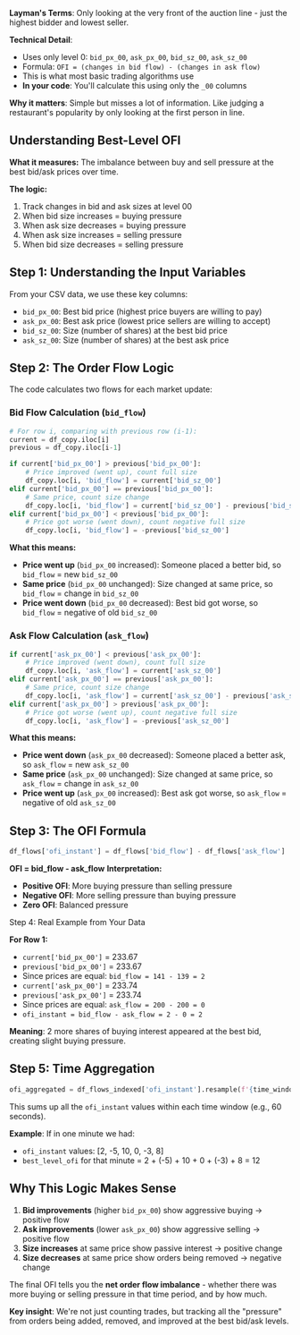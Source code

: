 **Layman's Terms**: Only looking at the very front of the auction line - just the highest bidder and lowest seller.

**Technical Detail**:
- Uses only level 0: `bid_px_00`, `ask_px_00`, `bid_sz_00`, `ask_sz_00`
- Formula: `OFI = (changes in bid flow) - (changes in ask flow)`
- This is what most basic trading algorithms use
- **In your code**: You'll calculate this using only the `_00` columns

**Why it matters**: Simple but misses a lot of information. Like judging a restaurant's popularity by only looking at the first person in line.

## Understanding Best-Level OFI

**What it measures:** The imbalance between buy and sell pressure at the best bid/ask prices over time.

**The logic:**

1. Track changes in bid and ask sizes at level 00
2. When bid size increases = buying pressure
3. When ask size decreases = buying pressure
4. When ask size increases = selling pressure
5. When bid size decreases = selling pressure

## Step 1: Understanding the Input Variables

From your CSV data, we use these key columns:

- `bid_px_00`: Best bid price (highest price buyers are willing to pay)
- `ask_px_00`: Best ask price (lowest price sellers are willing to accept)
- `bid_sz_00`: Size (number of shares) at the best bid price
- `ask_sz_00`: Size (number of shares) at the best ask price
## Step 2: The Order Flow Logic

The code calculates two flows for each market update:

### Bid Flow Calculation (`bid_flow`)

```python
# For row i, comparing with previous row (i-1):
current = df_copy.iloc[i]
previous = df_copy.iloc[i-1]

if current['bid_px_00'] > previous['bid_px_00']:
    # Price improved (went up), count full size
    df_copy.loc[i, 'bid_flow'] = current['bid_sz_00']
elif current['bid_px_00'] == previous['bid_px_00']:
    # Same price, count size change
    df_copy.loc[i, 'bid_flow'] = current['bid_sz_00'] - previous['bid_sz_00']
elif current['bid_px_00'] < previous['bid_px_00']:
    # Price got worse (went down), count negative full size
    df_copy.loc[i, 'bid_flow'] = -previous['bid_sz_00']
```
**What this means:**

- **Price went up** (`bid_px_00` increased): Someone placed a better bid, so `bid_flow` = new `bid_sz_00`
- **Same price** (`bid_px_00` unchanged): Size changed at same price, so `bid_flow` = change in `bid_sz_00`
- **Price went down** (`bid_px_00` decreased): Best bid got worse, so `bid_flow` = negative of old `bid_sz_00`

### Ask Flow Calculation (`ask_flow`)
```python
if current['ask_px_00'] < previous['ask_px_00']:
    # Price improved (went down), count full size
    df_copy.loc[i, 'ask_flow'] = current['ask_sz_00']
elif current['ask_px_00'] == previous['ask_px_00']:
    # Same price, count size change
    df_copy.loc[i, 'ask_flow'] = current['ask_sz_00'] - previous['ask_sz_00']
elif current['ask_px_00'] > previous['ask_px_00']:
    # Price got worse (went up), count negative full size
    df_copy.loc[i, 'ask_flow'] = -previous['ask_sz_00']
```

**What this means:**

- **Price went down** (`ask_px_00` decreased): Someone placed a better ask, so `ask_flow` = new `ask_sz_00`
- **Same price** (`ask_px_00` unchanged): Size changed at same price, so `ask_flow` = change in `ask_sz_00`
- **Price went up** (`ask_px_00` increased): Best ask got worse, so `ask_flow` = negative of old `ask_sz_00`

## Step 3: The OFI Formula
```python
df_flows['ofi_instant'] = df_flows['bid_flow'] - df_flows['ask_flow']
```

**OFI = bid_flow - ask_flow**
**Interpretation:**
- **Positive OFI**: More buying pressure than selling pressure
- **Negative OFI**: More selling pressure than buying pressure
- **Zero OFI**: Balanced pressure

Step 4: Real Example from Your Data

**For Row 1:**
- `current['bid_px_00']` = 233.67
- `previous['bid_px_00']` = 233.67
- Since prices are equal: `bid_flow = 141 - 139 = 2`
- `current['ask_px_00']` = 233.74
- `previous['ask_px_00']` = 233.74
- Since prices are equal: `ask_flow = 200 - 200 = 0`
- `ofi_instant = bid_flow - ask_flow = 2 - 0 = 2`

**Meaning**: 2 more shares of buying interest appeared at the best bid, creating slight buying pressure.

## Step 5: Time Aggregation
```python
ofi_aggregated = df_flows_indexed['ofi_instant'].resample(f'{time_window_seconds}S').sum()
```

This sums up all the `ofi_instant` values within each time window (e.g., 60 seconds).

**Example**: If in one minute we had:
- `ofi_instant` values: [2, -5, 10, 0, -3, 8]
- `best_level_ofi` for that minute = 2 + (-5) + 10 + 0 + (-3) + 8 = 12

## Why This Logic Makes Sense
1. **Bid improvements** (higher `bid_px_00`) show aggressive buying → positive flow
2. **Ask improvements** (lower `ask_px_00`) show aggressive selling → positive flow
3. **Size increases** at same price show passive interest → positive change
4. **Size decreases** at same price show orders being removed → negative change

The final OFI tells you the **net order flow imbalance** - whether there was more buying or selling pressure in that time period, and by how much.

**Key insight**: We're not just counting trades, but tracking all the "pressure" from orders being added, removed, and improved at the best bid/ask levels.

